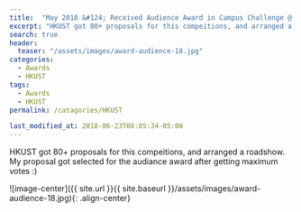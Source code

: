 ```yaml
---
title:  "May 2018 &#124; Received Audience Award in Campus Challenge @ HKUST Transportation"
excerpt: "HKUST got 80+ proposals for this compeitions, and arranged a roadshow. My proposal got selected for the audiance award after getting maximum votes :)"
search: true
header:
  teaser: "/assets/images/award-audience-18.jpg"
categories: 
  - Awards 
  - HKUST
tags: 
  - Awards 
  - HKUST
permalink: /catagories/HKUST

last_modified_at: 2018-06-23T08:05:34-05:00
---
```

HKUST got 80+ proposals for this compeitions, and arranged a roadshow. My proposal got selected for the audiance award after getting maximum votes :)

![image-center]({{ site.url }}{{ site.baseurl }}/assets/images/award-audience-18.jpg){: .align-center}
